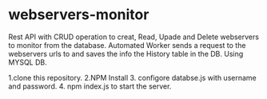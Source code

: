 # webservers-monitor
Rest API with CRUD operation to creat, Read, Upade and Delete webservers to monitor from the database.
Automated Worker sends a request to the webservers urls to and saves the info the History table in the DB.
Using MYSQL DB.

1.clone this repository.
2.NPM Install
3. configore databse.js with username and password.
4. npm index.js to start the server.
